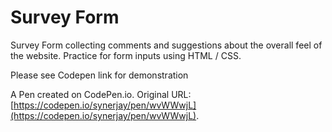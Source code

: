# Survey Form

Survey Form collecting comments and suggestions about the overall feel of the website. Practice for form inputs using HTML / CSS.

Please see Codepen link for demonstration


A Pen created on CodePen.io. Original URL: [https://codepen.io/synerjay/pen/wvWWwjL](https://codepen.io/synerjay/pen/wvWWwjL).
